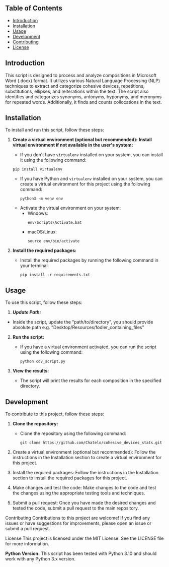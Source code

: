 ## Table of Contents

- [Introduction](#introduction)
- [Installation](#installation)
- [Usage](#usage)
- [Development](#development)
- [Contributing](#contributing)
- [License](#license)

## Introduction

This script is designed to process and analyze compositions in Microsoft Word (.docx) format. It utilizes various Natural Language Processing (NLP) techniques to extract and categorize cohesive devices, repetitions, substitutions, ellipses, and reiterations within the text. The script also identifies and categorizes synonyms, antonyms, hyponyms, and meronyms for repeated words. Additionally, it finds and counts collocations in the text.

## Installation

To install and run this script, follow these steps:

1. **Create a virtual environment (optional but recommended):**
   **Install virtual environment if not available in the user's system:**

   - If you don't have `virtualenv` installed on your system, you can install it using the following command:

   ```
   pip install virtualenv
   ```

   - If you have Python and `virtualenv` installed on your system, you can create a virtual environment for this project using the following command:
     ```
     python3 -m venv env
     ```
   - Activate the virtual environment on your system:
     - Windows:
       ```
       env\Scripts\Activate.bat
       ```
     - macOS/Linux:
       ```
       source env/bin/activate
       ```

2. **Install the required packages:**

   - Install the required packages by running the following command in your terminal:
     ```
     pip install -r requirements.txt
     ```

## Usage

To use this script, follow these steps:

1. **_Update Path:_**

- Inside the script, update the "path/to/directory", you should provide absolute path e.g. "Desktop/Resources/fodler_containing_files"

2. **Run the script:**

   - If you have a virtual environment activated, you can run the script using the following command:
     ```
     python cdv_script.py
     ```

3. **View the results:**
   - The script will print the results for each composition in the specified directory.

## Development

To contribute to this project, follow these steps:

1. **Clone the repository:**

   - Clone the repository using the following command:
     ```
     git clone https://github.com/Chatelo/cohesive_devices_stats.git
     ```

2. Create a virtual environment (optional but recommended):
   Follow the instructions in the Installation section to create a virtual environment for this project.
3. Install the required packages:
   Follow the instructions in the Installation section to install the required packages for this project.
4. Make changes and test the code:
   Make changes to the code and test the changes using the appropriate testing tools and techniques.
5. Submit a pull request:
   Once you have made the desired changes and tested the code, submit a pull request to the main repository.

Contributing
Contributions to this project are welcome! If you find any issues or have suggestions for improvements, please open an issue or submit a pull request.

License
This project is licensed under the MIT License. See the LICENSE file for more information.

**Python Version:**
This script has been tested with Python 3.10 and should work with any Python 3.x version.
